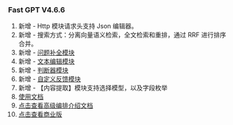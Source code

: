 ### Fast GPT V4.6.6

1. 新增 - Http 模块请求头支持 Json 编辑器。
2. 新增 - 搜索方式：分离向量语义检索，全文检索和重排，通过 RRF 进行排序合并。
3. 新增 - [问题补全模块](https://doc.fastgpt.in/docs/workflow/modules/coreferenceresolution/)
5. 新增 - [文本编辑模块](https://doc.fastgpt.in/docs/workflow/modules/text_editor/)
6. 新增 - [判断器模块](https://doc.fastgpt.in/docs/workflow/modules/tfswitch/)
7. 新增 - [自定义反馈模块](https://doc.fastgpt.in/docs/workflow/modules/custom_feedback/)
8. 新增 - 【内容提取】模块支持选择模型，以及字段枚举
9. [使用文档](https://doc.fastgpt.in/docs/intro/)
10. [点击查看高级编排介绍文档](https://doc.fastgpt.in/docs/workflow)
11. [点击查看商业版](https://doc.fastgpt.in/docs/commercial/)
